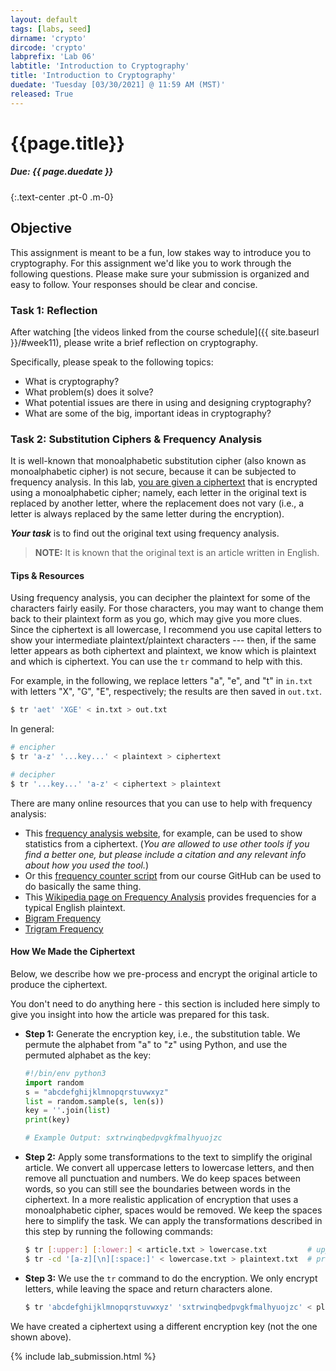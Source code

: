 ```yaml
---
layout: default
tags: [labs, seed]
dirname: 'crypto'
dircode: 'crypto'
labprefix: 'Lab 06'
labtitle: 'Introduction to Cryptography'
title: 'Introduction to Cryptography'
duedate: 'Tuesday [03/30/2021] @ 11:59 AM (MST)'
released: True
---
```


# {{page.title}}
##### Due: {{ page.duedate }}
{:.text-center .pt-0 .m-0}

## Objective

This assignment is meant to be a fun, low stakes way to introduce you to cryptography.
For this assignment we'd like you to work through the following questions.
Please make sure your submission is organized and easy to follow.
Your responses should be clear and concise.

### Task 1: Reflection

After watching [the videos linked from the course schedule]({{ site.baseurl }}/#week11), please write a brief reflection on cryptography.

Specifically, please speak to the following topics:

- What is cryptography?
- What problem(s) does it solve?
- What potential issues are there in using and designing cryptography?
- What are some of the big, important ideas in cryptography?

### Task 2: Substitution Ciphers & Frequency Analysis

It is well-known that monoalphabetic substitution cipher (also known as monoalphabetic cipher) is not secure,
because it can be subjected to frequency analysis.
In this lab, [you are given a ciphertext](https://raw.githubusercontent.com/traviswpeters/cs476-code/master/06_ske/files/ciphertext.txt)
that is encrypted using a monoalphabetic cipher;
namely, each letter in the original text is replaced by another letter, where the replacement does not vary
(i.e., a letter is always replaced by the same letter during the encryption).

_**Your task**_ is to find out the original text using frequency analysis.

> **NOTE:** It is known that the original text is an article written in English.

<!-- BEGIN Special Section (Use Bootstrap "Card" Styles). This is nice for formatting background, setup, special instructions, etc. -->
<div class="card bg-secondary border-primary" markdown="1">
<div class="card-body" markdown="1">

#### Tips & Resources

Using frequency analysis, you can decipher the plaintext for some of the characters fairly easily.
For those characters, you may want to change them back to their plaintext form as you go, which may give you more clues.
Since the ciphertext is all lowercase,
I recommend you use capital letters to show your intermediate plaintext/plaintext characters --- then, if the same letter appears as both ciphertext and plaintext,
we know which is plaintext and which is ciphertext.
You can use the `tr` command to help with this.

For example, in the following, we replace letters "a", "e", and "t" in `in.txt`
with letters "X", "G", "E", respectively; the results are then saved in `out.txt`.

```bash
$ tr 'aet' 'XGE' < in.txt > out.txt
```

In general:

```bash
# encipher
$ tr 'a-z' '...key...' < plaintext > ciphertext

# decipher
$ tr '...key...' 'a-z' < ciphertext > plaintext
```

There are many online resources that you can use to help with frequency analysis:

- This [frequency analysis website](https://www.dcode.fr/frequency-analysis), for example, <!-- (http://www.richkni.co.uk/php/crypta/freq.php) -->
  can be used to show statistics from a ciphertext.
  (_You are allowed to use other tools if you find a better one, but please include a citation and any relevant info about how you used the tool._)
- Or this [frequency counter script](https://github.com/traviswpeters/cs476-code/blob/master/06_ske/files/freq_counter.py) from our course GitHub can be used to do basically the same thing.
- This [Wikipedia page on Frequency Analysis](https://en.wikipedia.org/wiki/Frequency_analysis) provides frequencies for a typical English plaintext.
- [Bigram Frequency](https://en.wikipedia.org/wiki/Bigram)
- [Trigram Frequency](https://en.wikipedia.org/wiki/Trigram)

</div>
</div>
<!-- END Special Section -->

<!-- BEGIN Special Section (Use Bootstrap "Card" Styles). This is nice for formatting background, setup, special instructions, etc. -->
<div class="card bg-secondary border-primary mt-3" markdown="1">
<div class="card-body" markdown="1">

#### How We Made the Ciphertext

Below, we describe how we pre-process and encrypt the original article to produce the ciphertext.

You don't need to do anything here - this section is included here simply to give you insight into how the article was prepared for this task.

<!-- Instructors can use the same method to encrypt an article of their choices, instead of asking students to use the ciphertext made by us. -->

- **Step 1:** Generate the encryption key, i.e., the substitution table.
  We permute the alphabet from "a" to "z" using Python, and use the permuted alphabet as the key:

    ```python
    #!/bin/env python3
    import random
    s = "abcdefghijklmnopqrstuvwxyz"
    list = random.sample(s, len(s))
    key = ''.join(list)
    print(key)

    # Example Output: sxtrwinqbedpvgkfmalhyuojzc
    ```

- **Step 2:** Apply some transformations to the text to simplify the original article.
  We convert all uppercase letters to lowercase letters, and then remove all punctuation and numbers.
  We do keep spaces between words, so you can still see the boundaries between words in the ciphertext.
  In a more realistic application of encryption that uses a monoalphabetic cipher, spaces would be removed.
  We keep the spaces here to simplify the task.
  We can apply the transformations described in this step by running the following commands:

    ```bash
    $ tr [:upper:] [:lower:] < article.txt > lowercase.txt         # uppercase to lowercase
    $ tr -cd '[a-z][\n][:space:]' < lowercase.txt > plaintext.txt  # preserve only letters and spaces
    ```

- **Step 3:** We use the `tr` command to do the encryption.
  We only encrypt letters, while leaving the space and return characters alone.

    ```bash
    $ tr 'abcdefghijklmnopqrstuvwxyz' 'sxtrwinqbedpvgkfmalhyuojzc' < plaintext.txt > ciphertext.txt
    ```

We have created a ciphertext using a different encryption key (not the one shown above).
<!-- It is included in `Labsetup.zip` file, which can be downloaded from the lab's website. -->
<!-- Your job is to use the frequency analysis to figure out the encryption key and the original plaintext. -->

</div>
</div>
<!-- END Special Section -->


<!-- Submission Instructions -->
{% include lab_submission.html %}
